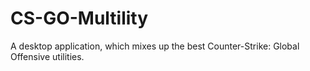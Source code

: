 # CS-GO-Multility
A desktop application, which mixes up the best Counter-Strike: Global Offensive utilities.
